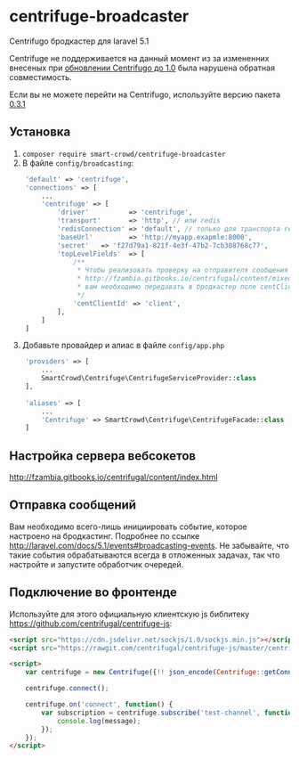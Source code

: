 # centrifuge-broadcaster
Centrifugo бродкастер для laravel 5.1

Centrifuge не поддерживается на данный момент из за измененних внесеных при [обновлении Centrifugo до 1.0](https://github.com/centrifugal/centrifugo/releases/tag/v1.0.0) была нарушена обратная совместимость.

Если вы не можете перейти на Centrifugo, используйте версию пакета [0.3.1](https://github.com/SmartCrowd/centrifuge-broadcaster/tree/V0.3.1)

## Установка
1. `composer require smart-crowd/centrifuge-broadcaster`
2. В файле `config/broadcasting`:
```php
    'default' => 'centrifuge',
    'connections' => [
        ...
        'centrifuge' => [
            'driver'          => 'centrifuge',
            'transport'       => 'http', // или redis
            'redisConnection' => 'default', // только для транспорта redis
            'baseUrl'         => 'http://myapp.exapmle:8000',
            'secret'   => 'f27d79a1-821f-4e3f-47b2-7cb308768c77',
            'topLevelFields'  => [
                /**
                 * Чтобы реализовать проверку на отправителя сообщения во фронтенде
                 * http://fzambia.gitbooks.io/centrifugal/content/mixed/exclude_sender.html
                 * вам необходимо передавать в бродкастер поле centClientId
                 */
                'centClientId' => 'client',
            ],
        ]
    ]
```
3. Добавьте провайдер и алиас в файле `config/app.php`
```php
    'providers' => [
        ...
        SmartCrowd\Centrifuge\CentrifugeServiceProvider::class
    ],
    
    'aliases' => [
        ...
        'Centrifuge' => SmartCrowd\Centrifuge\CentrifugeFacade::class
    ]
```

## Настройка сервера вебсокетов
http://fzambia.gitbooks.io/centrifugal/content/index.html

## Отправка сообщений
Вам необходимо всего-лишь инициировать событие, которое настроено на бродкастинг. 
Подробнее по ссылке http://laravel.com/docs/5.1/events#broadcasting-events. 
Не забывайте, что такие события обрабатываются всегда в отложенных задачах, так что настройте и запустите обработчик очередей.

## Подключение во фронтенде
Используйте для этого официальную клиентскую js библитеку https://github.com/centrifugal/centrifuge-js:
```html
<script src="https://cdn.jsdelivr.net/sockjs/1.0/sockjs.min.js"></script>
<script src="https://rawgit.com/centrifugal/centrifuge-js/master/centrifuge.js"></script>

<script>
    var centrifuge = new Centrifuge({!! json_encode(Centrifuge::getConnection($isSockJS = true)) !!});

    centrifuge.connect();

    centrifuge.on('connect', function() {
        var subscription = centrifuge.subscribe('test-channel', function(message) {
            console.log(message);
        });
    });
</script>
```
